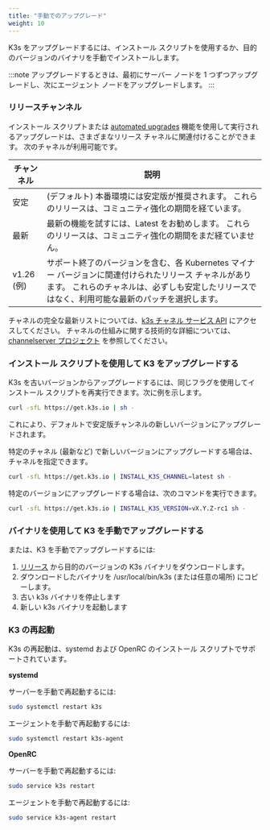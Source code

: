 ```yaml
---
title: "手動でのアップグレード"
weight: 10
---
```


K3s をアップグレードするには、インストール スクリプトを使用するか、目的のバージョンのバイナリを手動でインストールします。

:::note
アップグレードするときは、最初にサーバー ノードを 1 つずつアップグレードし、次にエージェント ノードをアップグレードします。
:::

### リリースチャンネル

インストール スクリプトまたは [automated upgrades](automated.md) 機能を使用して実行されるアップグレードは、さまざまなリリース チャネルに関連付けることができます。 次のチャネルが利用可能です。

| チャンネル | 説明 |
|---|---------------------|
| 安定 | (デフォルト) 本番環境には安定版が推奨されます。 これらのリリースは、コミュニティ強化の期間を経ています。 | |
| 最新 | 最新の機能を試すには、Latest をお勧めします。 これらのリリースは、コミュニティ強化の期間をまだ経ていません。 | |
| v1.26 (例)| サポート終了のバージョンを含む、各 Kubernetes マイナー バージョンに関連付けられたリリース チャネルがあります。 これらのチャネルは、必ずしも安定したリリースではなく、利用可能な最新のパッチを選択します。 | |

チャネルの完全な最新リストについては、[k3s チャネル サービス API](https://update.k3s.io/v1-release/channels) にアクセスしてください。 チャネルの仕組みに関する技術的な詳細については、[channelserver プロジェクト](https://github.com/rancher/channelserver) を参照してください。

### インストール スクリプトを使用して K3 をアップグレードする

K3s を古いバージョンからアップグレードするには、同じフラグを使用してインストール スクリプトを再実行できます。次に例を示します。
```sh
curl -sfL https://get.k3s.io | sh -
```
これにより、デフォルトで安定版チャンネルの新しいバージョンにアップグレードされます。

特定のチャネル (最新など) で新しいバージョンにアップグレードする場合は、チャネルを指定できます。
```sh
curl -sfL https://get.k3s.io | INSTALL_K3S_CHANNEL=latest sh -
```

特定のバージョンにアップグレードする場合は、次のコマンドを実行できます。
```sh
curl -sfL https://get.k3s.io | INSTALL_K3S_VERSION=vX.Y.Z-rc1 sh -
```

### バイナリを使用して K3 を手動でアップグレードする

または、K3 を手動でアップグレードするには:

1. [リリース](https://github.com/k3s-io/k3s/releases) から目的のバージョンの K3s バイナリをダウンロードします。
2. ダウンロードしたバイナリを /usr/local/bin/k3s (または任意の場所) にコピーします。
3. 古い k3s バイナリを停止します
4. 新しい k3s バイナリを起動します

### K3 の再起動

K3s の再起動は、systemd および OpenRC のインストール スクリプトでサポートされています。

**systemd**

サーバーを手動で再起動するには:
```sh
sudo systemctl restart k3s
```

エージェントを手動で再起動するには:
```sh
sudo systemctl restart k3s-agent
```

**OpenRC**

サーバーを手動で再起動するには:
```sh
sudo service k3s restart
```

エージェントを手動で再起動するには:
```sh
sudo service k3s-agent restart
```
